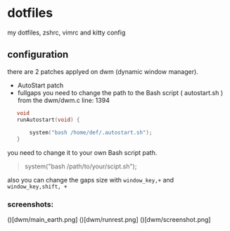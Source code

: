 # dotfiles
my dotfiles, zshrc, vimrc and kitty config

## configuration 
there are 2 patches applyed on dwm (dynamic window manager).
- AutoStart patch
- fullgaps
you need to change the path to the Bash script ( autostart.sh ) from the dwm/dwm.c line: 1394

```c
   void
   runAutostart(void) {
   
       system("bash /home/def/.autostart.sh");
   }
```
you need to change it to your own Bash script path.
> system("bash /path/to/your/scipt.sh");

also you can change the gaps size with `window_key,+` and `window_key,shift, +`

### screenshots:
()[dwm/main_earth.png]
()[dwm/runrest.png]
()[dwm/screenshot.png]
